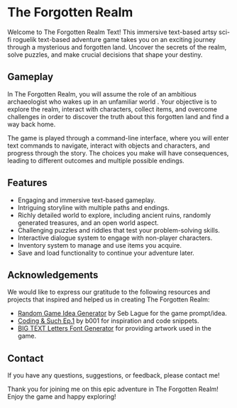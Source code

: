 # The Forgotten Realm 
Welcome to The Forgotten Realm Text! This immersive text-based artsy sci-fi roguelik text-based adventure game takes you on an exciting journey through a mysterious and forgotten land. Uncover the secrets of the realm, solve puzzles, and make crucial decisions that shape your destiny.
<br>
## Gameplay
In The Forgotten Realm, you will assume the role of an ambitious archaeologist who wakes up in an unfamiliar world . Your objective is to explore the realm, interact with characters, collect items, and overcome challenges in order to discover the truth about this forgotten land and find a way back home.

The game is played through a command-line interface, where you will enter text commands to navigate, interact with objects and characters, and progress through the story. The choices you make will have consequences, leading to different outcomes and multiple possible endings.
<br>
## Features
- Engaging and immersive text-based gameplay.
- Intriguing storyline with multiple paths and endings.
- Richly detailed world to explore, including ancient ruins, randomly generated treasures, and an open world aspect.
- Challenging puzzles and riddles that test your problem-solving skills.
- Interactive dialogue system to engage with non-player characters.
- Inventory system to manage and use items you acquire.
- Save and load functionality to continue your adventure later.

## Acknowledgements

We would like to express our gratitude to the following resources and projects that inspired and helped us in creating The Forgotten Realm:

- [Random Game Idea Generator](https://seblague.github.io/ideagenerator/) by Seb Lague for the game prompt/idea.
- [Coding & Such Ep.1](https://www.youtube.com/live/3O8OHiXyG-Q?feature=share) by b001 for inspiration and code snippets.
- [BIG TEXT Letters Font Generator](https://fsymbols.com/generators/tarty/) for providing artwork used in the game.

## Contact
If you have any questions, suggestions, or feedback, please contact me!

Thank you for joining me on this epic adventure in The Forgotten Realm! Enjoy the game and happy exploring!



